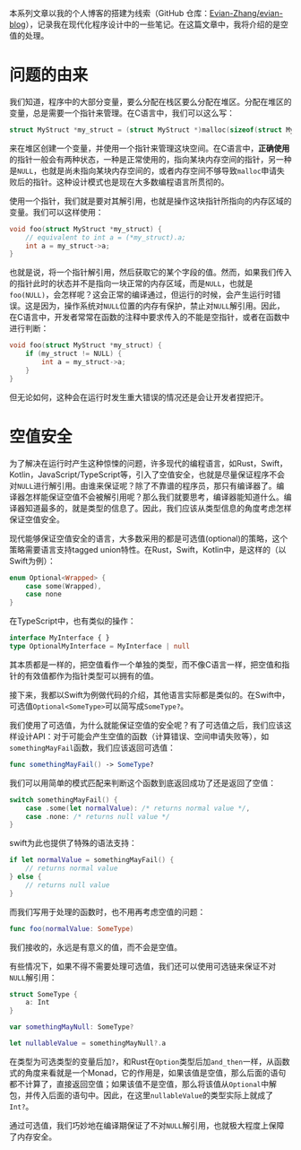 本系列文章以我的个人博客的搭建为线索（GitHub 仓库：[Evian-Zhang/evian-blog](https://github.com/Evian-Zhang/evian-blog)），记录我在现代化程序设计中的一些笔记。在这篇文章中，我将介绍的是空值的处理。

# 问题的由来

我们知道，程序中的大部分变量，要么分配在栈区要么分配在堆区。分配在堆区的变量，总是需要一个指针来管理。在C语言中，我们可以这么写：

```c
struct MyStruct *my_struct = (struct MyStruct *)malloc(sizeof(struct MyStruct));
```

来在堆区创建一个变量，并使用一个指针来管理这块空间。在C语言中，**正确使用**的指针一般会有两种状态，一种是正常使用的，指向某块内存空间的指针，另一种是`NULL`，也就是尚未指向某块内存空间的，或者内存空间不够导致`malloc`申请失败后的指针。这种设计模式也是现在大多数编程语言所贯彻的。

使用一个指针，我们就是要对其解引用，也就是操作这块指针所指向的内存区域的变量。我们可以这样使用：

```c
void foo(struct MyStruct *my_struct) {
    // equivalent to int a = (*my_struct).a;
    int a = my_struct->a;
}
```

也就是说，将一个指针解引用，然后获取它的某个字段的值。然而，如果我们传入的指针此时的状态并不是指向一块正常的内存区域，而是`NULL`，也就是`foo(NULL)`，会怎样呢？这会正常的编译通过，但运行的时候，会产生运行时错误。这是因为，操作系统对`NULL`位置的内存有保护，禁止对`NULL`解引用。因此，在C语言中，开发者常常在函数的注释中要求传入的不能是空指针，或者在函数中进行判断：

```c
void foo(struct MyStruct *my_struct) {
    if (my_struct != NULL) {
        int a = my_struct->a;
    }
}
```

但无论如何，这种会在运行时发生重大错误的情况还是会让开发者捏把汗。

# 空值安全

为了解决在运行时产生这种惊悚的问题，许多现代的编程语言，如Rust，Swift，Kotlin，JavaScript/TypeScript等，引入了空值安全，也就是尽量保证程序不会对`NULL`进行解引用。由谁来保证呢？除了不靠谱的程序员，那只有编译器了。编译器怎样能保证空值不会被解引用呢？那么我们就要思考，编译器能知道什么。编译器知道最多的，就是类型的信息了。因此，我们应该从类型信息的角度考虑怎样保证空值安全。

现代能够保证空值安全的语言，大多数采用的都是可选值(optional)的策略，这个策略需要语言支持tagged union特性。在Rust，Swift，Kotlin中，是这样的（以Swift为例）：

```swift
enum Optional<Wrapped> {
    case some(Wrapped),
    case none
}
```

在TypeScript中，也有类似的操作：

```typescript
interface MyInterface { }
type OptionalMyInterface = MyInterface | null
```

其本质都是一样的，把空值看作一个单独的类型，而不像C语言一样，把空值和指针的有效值都作为指针类型可以拥有的值。

接下来，我都以Swift为例做代码的介绍，其他语言实际都是类似的。在Swift中，可选值`Optional<SomeType>`可以简写成`SomeType?`。

我们使用了可选值，为什么就能保证空值的安全呢？有了可选值之后，我们应该这样设计API：对于可能会产生空值的函数（计算错误、空间申请失败等），如`somethingMayFail`函数，我们应该返回可选值：

```swift
func somethingMayFail() -> SomeType?
```

我们可以用简单的模式匹配来判断这个函数到底返回成功了还是返回了空值：

```swift
switch somethingMayFail() {
    case .some(let normalValue): /* returns normal value */,
    case .none: /* returns null value */
}
```

swift为此也提供了特殊的语法支持：

```swift
if let normalValue = somethingMayFail() {
    // returns normal value
} else {
    // returns null value
}
```

而我们写用于处理的函数时，也不用再考虑空值的问题：

```swift
func foo(normalValue: SomeType)
```

我们接收的，永远是有意义的值，而不会是空值。

有些情况下，如果不得不需要处理可选值，我们还可以使用可选链来保证不对`NULL`解引用：

```swift
struct SomeType {
    a: Int
}

var somethingMayNull: SomeType?

let nullableValue = somethingMayNull?.a
```

在类型为可选类型的变量后加`?`，和Rust在`Option`类型后加`and_then`一样，从函数式的角度来看就是一个Monad，它的作用是，如果该值是空值，那么后面的语句都不计算了，直接返回空值；如果该值不是空值，那么将该值从`Optional`中解包，并传入后面的语句中。因此，在这里`nullableValue`的类型实际上就成了`Int?`。

通过可选值，我们巧妙地在编译期保证了不对`NULL`解引用，也就极大程度上保障了内存安全。